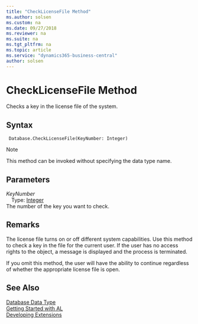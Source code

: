 ```yaml
---
title: "CheckLicenseFile Method"
ms.author: solsen
ms.custom: na
ms.date: 09/27/2018
ms.reviewer: na
ms.suite: na
ms.tgt_pltfrm: na
ms.topic: article
ms.service: "dynamics365-business-central"
author: solsen
---
```

[//]: # (START>DO_NOT_EDIT)
[//]: # (IMPORTANT:Do not edit any of the content between here and the END>DO_NOT_EDIT.)
[//]: # (Any modifications should be made in the .resx files in the ModernDev repo.)
# CheckLicenseFile Method
Checks a key in the license file of the system.

## Syntax
```
 Database.CheckLicenseFile(KeyNumber: Integer)
```
> [!NOTE]  
> This method can be invoked without specifying the data type name.  
## Parameters
*KeyNumber*  
&emsp;Type: [Integer](integer-data-type.md)  
The number of the key you want to check.  



[//]: # (IMPORTANT: END>DO_NOT_EDIT)

## Remarks  
 The license file turns on or off different system capabilities. Use this method to check a key in the file for the current user. If the user has no access rights to the object, a message is displayed and the process is terminated.  
  
 If you omit this method, the user will have the ability to continue regardless of whether the appropriate license file is open. 

 
## See Also
[Database Data Type](database-data-type.md)  
[Getting Started with AL](../devenv-get-started.md)  
[Developing Extensions](../devenv-dev-overview.md)